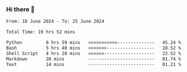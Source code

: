 ### Hi there 👋

<!--
**ututono/ututono** is a ✨ _special_ ✨ repository because its `README.md` (this file) appears on your GitHub profile.

Here are some ideas to get you started:

- 🔭 I’m currently working on ...
- 🌱 I’m currently learning ...
- 👯 I’m looking to collaborate on ...
- 🤔 I’m looking for help with ...
- 💬 Ask me about ...
- 📫 How to reach me: ...
- 😄 Pronouns: ...
- ⚡ Fun fact: ...
-->



<!--START_SECTION:waka-->

```txt
From: 18 June 2024 - To: 25 June 2024

Total Time: 19 hrs 52 mins

Python         8 hrs 59 mins   >>>>>>>>>>>--------------   45.24 %
Bash           5 hrs 40 mins   >>>>>>>------------------   28.52 %
Shell Script   4 hrs 28 mins   >>>>>>-------------------   22.52 %
Markdown       20 mins         -------------------------   01.74 %
Text           14 mins         -------------------------   01.21 %
```

<!--END_SECTION:waka-->
